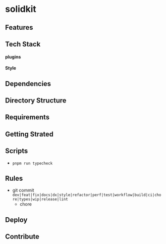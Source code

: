 # solidkit

## Features

## Tech Stack

#### plugins

#### Style

## Dependencies




## Directory Structure


## Requirements


## Getting Strated 

## Scripts
* `pnpm run typecheck`
## Rules
* git commit `dev|feat|fix|docs|dx|style|refactor|perf|test|workflow|build|ci|chore|types|wip|release|lint`
  * chore 
## Deploy

## Contribute

